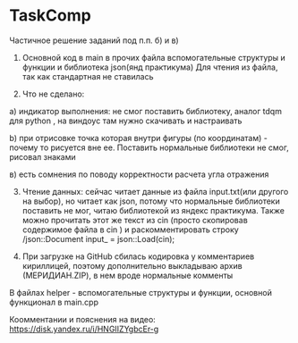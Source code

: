 # TaskComp
Частичное решение заданий под п.п. б) и в)

1. Основной код в main в прочих файла вспомогательные структуры и функции и библиотека json(янд практикума) Для чтения из файла, так как стандартная не ставилась

2. Что не сделано:
   
а) индикатор выполнения: не смог поставить библиотеку, аналог tdqm для python , на виндоус там нужно скачивать и настраивать
  
b) при отрисовке точка которая внутри фигуры (по координатам) - почему то рисуется вне ее. Поставить нормальные библиотеки не смог, рисовал знаками
  
в) есть сомнения по поводу корректности расчета угла отражения   

3. Чтение данных: сейчас читает данные из файла input.txt(или другого на выбор), но читает как json, потому что нормальные библиотеки поставить не мог, читаю библиотекой из яндекс практикума. Также можно прочитать этот же текст из cin (просто скопировав содержимое файла в cin ) и раскомментировать строку /json::Document input_ = json::Load(cin);

4. При загрузке на GitHub сбилась кодировка у комментариев кириллицей, поэтому дополнительно выкладываю архив (МЕРИДИАН.ZIP), в нем вроде нормальные комменты
  
В файлах helper - вспомогательные структуры и функции, основной функционал в main.cpp    

   Коомментании и пояснения на видео: https://disk.yandex.ru/i/HNGIIZYgbcEr-g
